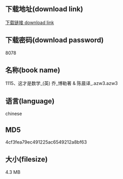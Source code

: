 ## 下载地址(download link)
[下载链接 download link](https://voluble-croquembouche-d321dc.netlify.app/?s=1115%E3%80%81%E8%BF%99%E6%89%8D%E6%98%AF%E6%95%B0%E5%AD%A6_%28%E8%8B%B1%29+%E4%B9%94_%E5%8D%9A%E5%8B%92%E8%91%97+%26+%E9%99%88%E6%99%A8%E8%AF%91_.azw3)

## 下载密码(download password)
8078

## 名称(book name)
1115、这才是数学_(英) 乔_博勒著 & 陈晨译_.azw3.azw3

## 语言(language)
chinese

## MD5
4cf3fea79ec491225ac6549212a8bf63

## 大小(filesize)
4.3 MB
